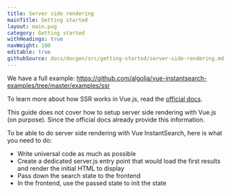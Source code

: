 ```yaml
---
title: Server side rendering
mainTitle: Getting started
layout: main.pug
category: Getting started
withHeadings: true
navWeight: 100
editable: true
githubSource: docs/docgen/src/getting-started/server-side-rendering.md
---
```


We have a full example: https://github.com/algolia/vue-instantsearch-examples/tree/master/examples/ssr

To learn more about how SSR works in Vue.js, read the [official docs](https://ssr.vuejs.org/en/).

This guide does not cover how to setup server side rendering with Vue.js (on purpose). Since the official docs already provide this information.

To be able to do server side rendering with Vue InstantSearch, here is what you need to do:

- Write universal code as much as possible
- Create a dedicated server.js entry point that would load the first results and render the initial HTML to display
- Pass down the search state to the frontend
- In the frontend, use the passed state to init the state
